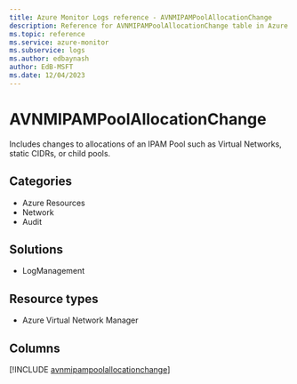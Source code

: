 ```yaml
---
title: Azure Monitor Logs reference - AVNMIPAMPoolAllocationChange
description: Reference for AVNMIPAMPoolAllocationChange table in Azure Monitor Logs.
ms.topic: reference
ms.service: azure-monitor
ms.subservice: logs
ms.author: edbaynash
author: EdB-MSFT
ms.date: 12/04/2023
---
```


# AVNMIPAMPoolAllocationChange

Includes changes to allocations of an IPAM Pool such as Virtual Networks, static CIDRs, or child pools.

## Categories

- Azure Resources
- Network
- Audit
## Solutions

- LogManagement
## Resource types

- Azure Virtual Network Manager

            


## Columns
  
[!INCLUDE [avnmipampoolallocationchange](../includes/avnmipampoolallocationchange-include.md)]
